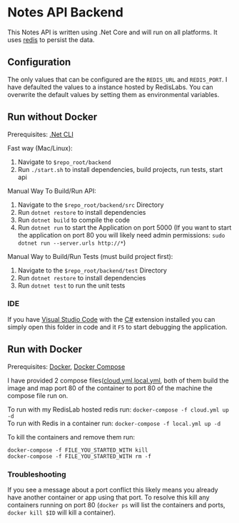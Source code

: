 # Notes API Backend  
This Notes API is written using .Net Core and will run on all platforms. It uses [redis](https://redis.io/) to persist the data.  

## Configuration  
The only values that can be configured are the `REDIS_URL` and `REDIS_PORT`. I have defaulted the values to a instance hosted by RedisLabs. 
You can overwrite the default values by setting them as environmental variables.  

## Run without Docker  
Prerequisites: [.Net CLI](https://www.microsoft.com/net/core)  

Fast way (Mac/Linux):  
1. Navigate to `$repo_root/backend`  
2. Run `./start.sh` to install dependencies, build projects, run tests, start api

Manual Way To Build/Run API:   
1. Navigate to the `$repo_root/backend/src` Directory  
2. Run `dotnet restore` to install dependencies  
3. Run `dotnet build` to compile the code  
4. Run `dotnet run` to start the Application on port 5000 (If you want to start the application on port 80 you will likely need admin permissions: `sudo dotnet run --server.urls http://*`)  

Manual Way to Build/Run Tests (must build project first):  
1. Navigate to the `$repo_root/backend/test` Directory  
2. Run `dotnet restore` to install dependencies  
3. Run `dotnet test` to run the unit tests  

### IDE  
If you have [Visual Studio Code](http://code.visualstudio.com/) with the [C#](https://marketplace.visualstudio.com/items?itemName=ms-vscode.csharp) 
extension installed you can simply open this folder in code and it `F5` to start debugging the application.  

## Run with Docker  
Prerequisites: [Docker](https://docs.docker.com/engine/installation/), [Docker Compose](https://github.com/docker/compose/releases)  

I have provided 2 compose files([cloud.yml](./cloud.yml),[local.yml](./local.yml), both of them build the image and map port 80 of the container to port 80 of the machine the compose file run on. 

To run with my RedisLab hosted redis run: `docker-compose -f cloud.yml up -d`  
To run with Redis in a container run: `docker-compose -f local.yml up -d`  

To kill the containers and remove them run:  
```
docker-compose -f FILE_YOU_STARTED_WITH kill  
docker-compose -f FILE_YOU_STARTED_WITH rm -f
```  

### Troubleshooting  
If you see a message about a port conflict this likely means you already have another container or app using that port. 
To resolve this kill any containers running on port 80 (`docker ps` will list the containers and ports, `docker kill $ID` will kill a container).  
